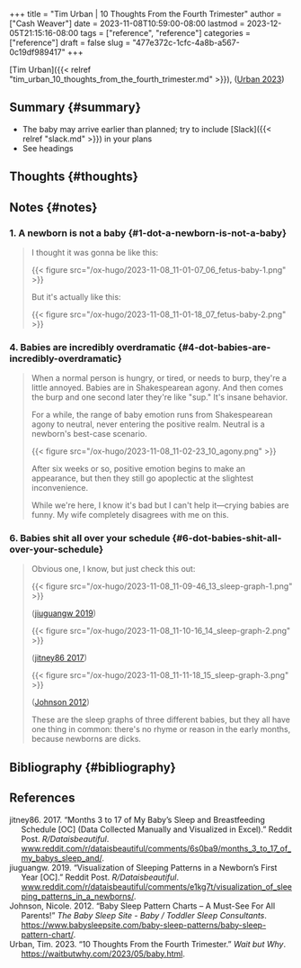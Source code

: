 +++
title = "Tim Urban | 10 Thoughts From the Fourth Trimester"
author = ["Cash Weaver"]
date = 2023-11-08T10:59:00-08:00
lastmod = 2023-12-05T21:15:16-08:00
tags = ["reference", "reference"]
categories = ["reference"]
draft = false
slug = "477e372c-1cfc-4a8b-a567-0c19df989417"
+++

[Tim Urban]({{< relref "tim_urban_10_thoughts_from_the_fourth_trimester.md" >}}), (<a href="#citeproc_bib_item_4">Urban 2023</a>)


## Summary {#summary}

-   The baby may arrive earlier than planned; try to include [Slack]({{< relref "slack.md" >}}) in your plans
-   See headings


## Thoughts {#thoughts}


## Notes {#notes}


### 1. A newborn is not a baby {#1-dot-a-newborn-is-not-a-baby}

> I thought it was gonna be like this:
>
> {{< figure src="/ox-hugo/2023-11-08_11-01-07_06_fetus-baby-1.png" >}}
>
> But it's actually like this:
>
> {{< figure src="/ox-hugo/2023-11-08_11-01-18_07_fetus-baby-2.png" >}}


### 4. Babies are incredibly overdramatic {#4-dot-babies-are-incredibly-overdramatic}

> When a normal person is hungry, or tired, or needs to burp, they're a little annoyed. Babies are in Shakespearean agony. And then comes the burp and one second later they're like "sup." It's insane behavior.
>
> For a while, the range of baby emotion runs from Shakespearean agony to neutral, never entering the positive realm. Neutral is a newborn's best-case scenario.
>
> {{< figure src="/ox-hugo/2023-11-08_11-02-23_10_agony.png" >}}
>
> After six weeks or so, positive emotion begins to make an appearance, but then they still go apoplectic at the slightest inconvenience.
>
> While we're here, I know it's bad but I can't help it—crying babies are funny. My wife completely disagrees with me on this.


### 6. Babies shit all over your schedule {#6-dot-babies-shit-all-over-your-schedule}

> Obvious one, I know, but just check this out:
>
> <div class="quote2">
>
> {{< figure src="/ox-hugo/2023-11-08_11-09-46_13_sleep-graph-1.png" >}}
>
> (<a href="#citeproc_bib_item_2">jiuguangw 2019</a>)
>
> </div>
>
> <div class="quote2">
>
> {{< figure src="/ox-hugo/2023-11-08_11-10-16_14_sleep-graph-2.png" >}}
>
> (<a href="#citeproc_bib_item_1">jitney86 2017</a>)
>
> </div>
>
> <div class="quote2">
>
> {{< figure src="/ox-hugo/2023-11-08_11-11-18_15_sleep-graph-3.png" >}}
>
> (<a href="#citeproc_bib_item_3">Johnson 2012</a>)
>
> </div>
>
> These are the sleep graphs of three different babies, but they all have one thing in common: there's no rhyme or reason in the early months, because newborns are dicks.


## Bibliography {#bibliography}

## References

<style>.csl-entry{text-indent: -1.5em; margin-left: 1.5em;}</style><div class="csl-bib-body">
  <div class="csl-entry"><a id="citeproc_bib_item_1"></a>jitney86. 2017. “Months 3 to 17 of My Baby’s Sleep and Breastfeeding Schedule [OC] (Data Collected Manually and Visualized in Excel).” Reddit Post. <i>R/Dataisbeautiful</i>. <a href="www.reddit.com/r/dataisbeautiful/comments/6s0ba9/months_3_to_17_of_my_babys_sleep_and/">www.reddit.com/r/dataisbeautiful/comments/6s0ba9/months_3_to_17_of_my_babys_sleep_and/</a>.</div>
  <div class="csl-entry"><a id="citeproc_bib_item_2"></a>jiuguangw. 2019. “Visualization of Sleeping Patterns in a Newborn’s First Year [OC].” Reddit Post. <i>R/Dataisbeautiful</i>. <a href="www.reddit.com/r/dataisbeautiful/comments/e1kg7t/visualization_of_sleeping_patterns_in_a_newborns/">www.reddit.com/r/dataisbeautiful/comments/e1kg7t/visualization_of_sleeping_patterns_in_a_newborns/</a>.</div>
  <div class="csl-entry"><a id="citeproc_bib_item_3"></a>Johnson, Nicole. 2012. “Baby Sleep Pattern Charts – A Must-See For All Parents!” <i>The Baby Sleep Site - Baby / Toddler Sleep Consultants</i>. <a href="https://www.babysleepsite.com/baby-sleep-patterns/baby-sleep-pattern-chart/">https://www.babysleepsite.com/baby-sleep-patterns/baby-sleep-pattern-chart/</a>.</div>
  <div class="csl-entry"><a id="citeproc_bib_item_4"></a>Urban, Tim. 2023. “10 Thoughts From the Fourth Trimester.” <i>Wait but Why</i>. <a href="https://waitbutwhy.com/2023/05/baby.html">https://waitbutwhy.com/2023/05/baby.html</a>.</div>
</div>
